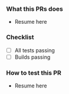 ### What this PRs does

- Resume here

### Checklist

- [ ] All tests passing
- [ ] Builds passing

### How to test this PR

- Resume here
